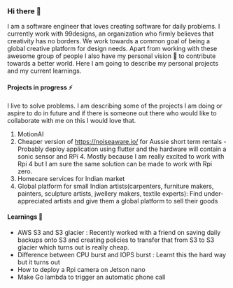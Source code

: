 ### Hi there 👋

I am a software engineer that loves creating software for daily problems. I currently work with 99designs, an organization who firmly believes that creativity has no borders. We work towards a common goal of being a global creative platform for design needs. Apart from working with these awesome group of people I also have my personal vision 🔭 to contribute towards a better world. Here I am going to describe my personal projects and my current learnings.

#### Projects in progress ⚡
I live to solve problems. I am describing some of the projects I am doing or aspire to do in future and if there is someone out there who would like to collaborate with me on this I would love that.

1. MotionAI
2. Cheaper version of https://noiseaware.io/ for Aussie short term rentals - Probably deploy application using flutter and the hardware will contain a sonic sensor and RPi 4. Mostly because I am really excited to work with Rpi 4 but I am sure the same solution can be made to work with Rpi zero.
3. Homecare services for Indian market
4. Global platform for small Indian artists(carpenters, furniture makers, painters, sculpture artists, jwellery makers, textile experts): Find under-appreciated artists and give them a global platform to sell their goods

#### Learnings 🌱
- AWS S3 and S3 glacier : Recently worked with a friend on saving daily backups onto S3 and creating policies to transfer that from S3 to S3 glacier which turns out is really cheap. 
- Difference between CPU burst and IOPS burst : Learnt this the hard way but it turns out
- How to deploy a Rpi camera on Jetson nano
- Make Go lambda to trigger an automatic phone call

<!--
**AshwaryaSmridhi/AshwaryaSmridhi** is a ✨ _special_ ✨ repository because its `README.md` (this file) appears on your GitHub profile.

Here are some ideas to get you started:

- 🔭 I’m currently working on ...
- 🌱 I’m currently learning ...
- 👯 I’m looking to collaborate on ...
- 🤔 I’m looking for help with ...
- 💬 Ask me about ...
- 📫 How to reach me: ...
- 😄 Pronouns: ...
- ⚡ Fun fact: ...
-->
